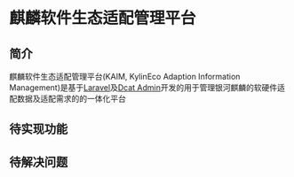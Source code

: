 # 麒麟软件生态适配管理平台

## 简介

麒麟软件生态适配管理平台(KAIM, KylinEco Adaption Information Management)是基于[Laravel](https://laravel.com)及[Dcat Admin](http://www.dcatadmin.com/)开发的用于管理银河麒麟的软硬件适配数据及适配需求的的一体化平台

## 待实现功能


## 待解决问题

